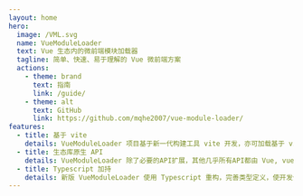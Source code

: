 ```yaml
---
layout: home
hero:
  image: /VML.svg
  name: VueModuleLoader
  text: Vue 生态内的微前端模块加载器
  tagline: 简单、快速、易于理解的 Vue 微前端方案
  actions:
    - theme: brand
      text: 指南
      link: /guide/
    - theme: alt
      text: GitHub
      link: https://github.com/mqhe2007/vue-module-loader/
features:
  - title: 基于 vite
    details: VueModuleLoader 项目基于新一代构建工具 vite 开发，亦可加载基于 vite 打包的 iife 格式库作为模块。
  - title: 生态库原生 API
    details: VueModuleLoader 除了必要的API扩展，其他几乎所有API都由 Vue, vue-router, vuex 等官方库提供，学习成本极低。
  - title: Typescript 加持
    details: 新版 VueModuleLoader 使用 Typescript 重构，完善类型定义，使开发体验更友好。
---
```

